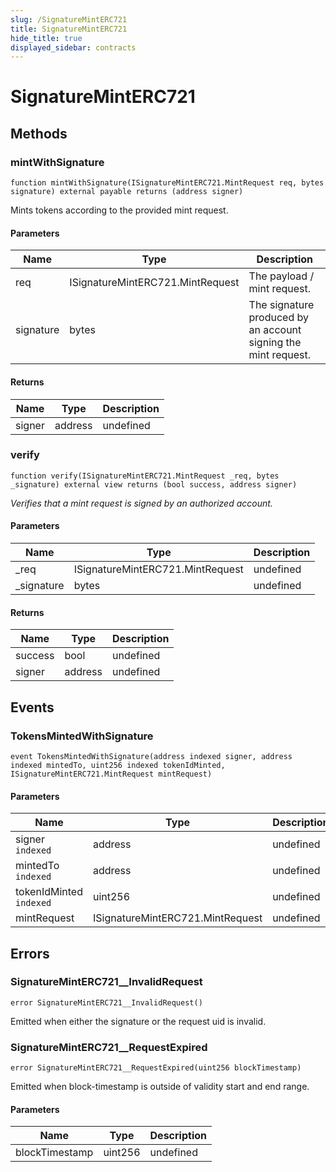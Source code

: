 ```yaml
---
slug: /SignatureMintERC721
title: SignatureMintERC721
hide_title: true
displayed_sidebar: contracts
---
```


# SignatureMintERC721

## Methods

### mintWithSignature

```solidity
function mintWithSignature(ISignatureMintERC721.MintRequest req, bytes signature) external payable returns (address signer)
```

Mints tokens according to the provided mint request.

#### Parameters

| Name      | Type                             | Description                                                    |
| --------- | -------------------------------- | -------------------------------------------------------------- |
| req       | ISignatureMintERC721.MintRequest | The payload / mint request.                                    |
| signature | bytes                            | The signature produced by an account signing the mint request. |

#### Returns

| Name   | Type    | Description |
| ------ | ------- | ----------- |
| signer | address | undefined   |

### verify

```solidity
function verify(ISignatureMintERC721.MintRequest _req, bytes _signature) external view returns (bool success, address signer)
```

_Verifies that a mint request is signed by an authorized account._

#### Parameters

| Name        | Type                             | Description |
| ----------- | -------------------------------- | ----------- |
| \_req       | ISignatureMintERC721.MintRequest | undefined   |
| \_signature | bytes                            | undefined   |

#### Returns

| Name    | Type    | Description |
| ------- | ------- | ----------- |
| success | bool    | undefined   |
| signer  | address | undefined   |

## Events

### TokensMintedWithSignature

```solidity
event TokensMintedWithSignature(address indexed signer, address indexed mintedTo, uint256 indexed tokenIdMinted, ISignatureMintERC721.MintRequest mintRequest)
```

#### Parameters

| Name                    | Type                             | Description |
| ----------------------- | -------------------------------- | ----------- |
| signer `indexed`        | address                          | undefined   |
| mintedTo `indexed`      | address                          | undefined   |
| tokenIdMinted `indexed` | uint256                          | undefined   |
| mintRequest             | ISignatureMintERC721.MintRequest | undefined   |

## Errors

### SignatureMintERC721\_\_InvalidRequest

```solidity
error SignatureMintERC721__InvalidRequest()
```

Emitted when either the signature or the request uid is invalid.

### SignatureMintERC721\_\_RequestExpired

```solidity
error SignatureMintERC721__RequestExpired(uint256 blockTimestamp)
```

Emitted when block-timestamp is outside of validity start and end range.

#### Parameters

| Name           | Type    | Description |
| -------------- | ------- | ----------- |
| blockTimestamp | uint256 | undefined   |
